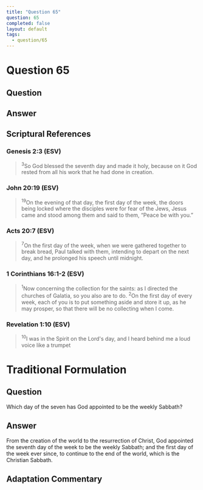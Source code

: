 ```yaml
---
title: "Question 65"
question: 65
completed: false
layout: default
tags:
  - question/65
---
```

# Question 65

## Question


## Answer


## Scriptural References
### Genesis 2:3 (ESV)
> <sup>3</sup>So God blessed the seventh day and made it holy, because on it God rested from all his work that he had done in creation.

### John 20:19 (ESV)
> <sup>19</sup>On the evening of that day, the first day of the week, the doors being locked where the disciples were for fear of the Jews, Jesus came and stood among them and said to them, “Peace be with you.”

### Acts 20:7 (ESV)
> <sup>7</sup>On the first day of the week, when we were gathered together to break bread, Paul talked with them, intending to depart on the next day, and he prolonged his speech until midnight.

### 1 Corinthians 16:1-2 (ESV)
> <sup>1</sup>Now concerning the collection for the saints: as I directed the churches of Galatia, so you also are to do.
> <sup>2</sup>On the first day of every week, each of you is to put something aside and store it up, as he may prosper, so that there will be no collecting when I come.

### Revelation 1:10 (ESV)
> <sup>10</sup>I was in the Spirit on the Lord's day, and I heard behind me a loud voice like a trumpet

# Traditional Formulation
## Question
Which day of the seven has God appointed to be the weekly Sabbath?

## Answer
From the creation of the world to the resurrection of Christ, God appointed the seventh day of the week to be the weekly Sabbath; and the first day of the week ever since, to continue to the end of the world, which is the Christian Sabbath.

## Adaptation Commentary
